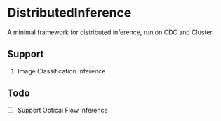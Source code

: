 # DistributedInference
A minimal framework for distributed inference, run on CDC and Cluster.

## Support
1. Image Classification Inference

## Todo
- [ ] Support Optical Flow Inference

